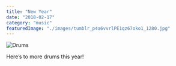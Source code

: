 ```yaml
---
title: "New Year"
date: "2018-02-17"
category: "music"
featuredImage: "./images/tumblr_p4a6vvrlPE1qz67oko1_1280.jpg"
---
```


![Drums](/images/tumblr_p4a6vvrlPE1qz67oko2_1280.jpg)

Here’s to more drums this year!
